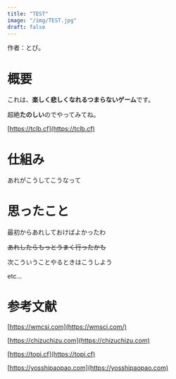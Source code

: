 ```yaml
---
title: "TEST"
image: "/img/TEST.jpg"
draft: false
---
```


作者：とぴ。

# 概要

これは、**楽しく悲しくなれるつまらないゲーム**です。

超絶**たのしい**のでやってみてね。

[https://tclb.cf](https://tclb.cf)

# 仕組み

あれがこうしてこうなって

# 思ったこと

最初からあれしておけばよかったわ

~~あれしたらもっとうまく行ったかも~~

次こういうことやるときはこうしよう


etc...

# 参考文献

[https://wmcsi.com](https://wmsci.com/)

[https://chizuchizu.com](https://chizuchizu.com)

[https://topi.cf](https://topi.cf)

[https://yosshipaopao.com](https://yosshipaopao.com)

